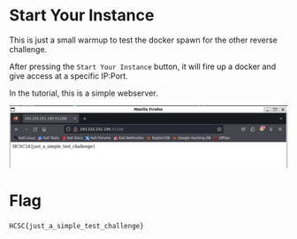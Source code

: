 # Start Your Instance

This is just a small warmup to test the docker spawn for the other reverse challenge.

After pressing the `Start Your Instance` button, it will fire up a docker and give access at a specific IP:Port.

In the tutorial, this is a simple webserver.

![](screenshots/1.png)

# Flag
`HCSC{just_a_simple_test_challenge}`